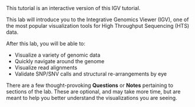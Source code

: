 <script>
import Link from "$components/Link.svelte";
import Alert from "$components/Alert.svelte";
</script>

<Alert>
	This tutorial is an interactive version of <Link href="https://rnabio.org/module-02-alignment/0002/04/01/IGV/">this IGV tutorial</Link>.
</Alert>

This lab will introduce you to the <Link href="https://software.broadinstitute.org/software/igv/">Integrative Genomics Viewer</Link> (IGV), one of the most popular visualization tools for High Throughput Sequencing (HTS) data.

After this lab, you will be able to:

* Visualize a variety of genomic data
* Quickly navigate around the genome
* Visualize read alignments
* Validate SNP/SNV calls and structural re-arrangements by eye

There are a few thought-provoking <span class="text-info">**Questions**</span> or <span class="text-primary">**Notes**</span> pertaining to sections of the lab. These are optional, and may take more time, but are meant to help you better understand the visualizations you are seeing.
